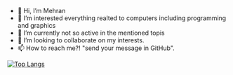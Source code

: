 - 👋 Hi, I’m Mehran
- 👀 I’m interested everything realted to computers including programming and graphics
- 🌱 I’m currently not so active in the mentioned topis
- 💞️ I’m looking to collaborate on my interests.
- 📫 How to reach me?! "send your message in GitHub".

[![Top Langs](https://github-readme-stats.vercel.app/api/top-langs/?username=Mehran7kl&layout=compact)](https://github.com/anuraghazra/github-readme-stats)
<!---
Mehran7kl/Mehran7kl is a ✨ special ✨ repository because its `README.md` (this file) appears on your GitHub profile.
You can click the Preview link to take a look at your changes.
--->
